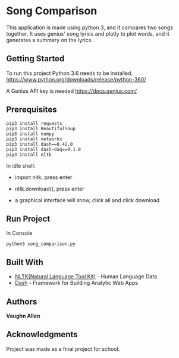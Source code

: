 # Song Comparison

This application is made using python 3, and it compares two songs together. It uses genius' song lyrics and plotly to plot words, and it generates a summary on the lyrics. 

## Getting Started
To run this project Python 3.6 needs to be installed. https://www.python.org/downloads/release/python-360/

A Genius API key is needed https://docs.genius.com/

## Prerequisites

```
pip3 install requests
pip3 install BeautifulSoup
pip3 install numpy
pip3 install networkx
pip3 install dash==0.42.0
pip3 install dash-daq==0.1.0
pip3 install nltk
```
In idle shell:

* import nltk, press enter
    
* nltk.download(), press enter
    
* a graphical interface will show, click all and click download


##  Run Project

In Console
```
python3 song_comparison.py
```

##  Built With
* [NLTK(Natural Language Tool Kit)](https://www.nltk.org/) - Human Language Data
* [Dash](https://plot.ly/) - Framework for Building Analytic Web Apps


##  Authors

**Vaughn Allen**

## Acknowledgments

Project was made as a final project for school.
